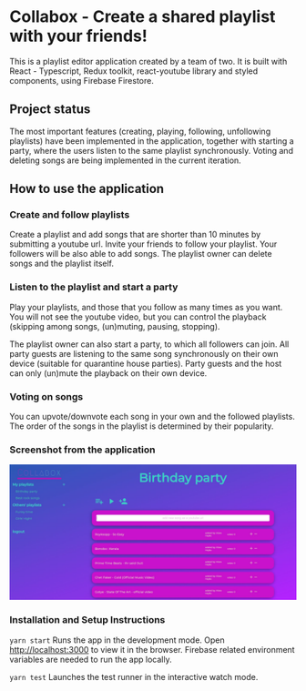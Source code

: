 # Collabox - Create a shared playlist with your friends!

This is a playlist editor application created by a team of two. It is built with React - Typescript, Redux toolkit, react-youtube library and styled components, using Firebase Firestore.

## Project status

The most important features (creating, playing, following, unfollowing playlists) have been implemented in the application, together with starting a party, where the users listen to the same playlist synchronously. Voting and deleting songs are being implemented in the current iteration.

## How to use the application

### Create and follow playlists

Create a playlist and add songs that are shorter than 10 minutes by submitting a youtube url. Invite your friends to follow your playlist. Your followers will be also able to add songs. The playlist owner can delete songs and the playlist itself.

### Listen to the playlist and start a party

Play your playlists, and those that you follow as many times as you want. You will not see the youtube video, but you can control the playback (skipping among songs, (un)muting, pausing, stopping). 

The playlist owner can also start a party, to which all followers can join. All party guests are listening to the same song synchronously on their own device (suitable for quarantine house parties). Party guests and the host can only (un)mute the playback on their own device.

### Voting on songs

You can upvote/downvote each song in your own and the followed playlists. The order of the songs in the playlist is determined by their popularity.

### Screenshot from the application

![Playlist](prtscr.jpg?raw=true "Collabox")

### Installation and Setup Instructions

`yarn start` Runs the app in the development mode. Open [http://localhost:3000](http://localhost:3000) to view it in the browser. Firebase related environment variables are needed to run the app locally. 

`yarn test` Launches the test runner in the interactive watch mode.
